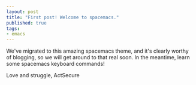 ```yaml
---
layout: post
title: "First post! Welcome to spacemacs."
published: true
tags:
- emacs
---
```


We've migrated to this amazing spacemacs theme, and it's clearly worthy of blogging, so we will get around to that real soon. In the meantime, learn some spacemacs keyboard commands!

Love and struggle,
ActSecure
